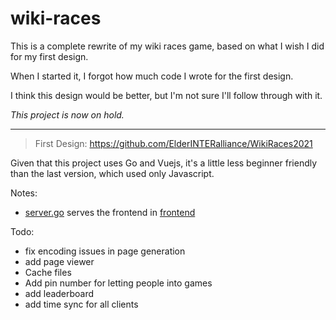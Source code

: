 # wiki-races

This is a complete rewrite of my wiki races game, based on what
I wish I did for my first design.

When I started it, I forgot how much code I wrote for the first design.

I think this design would be better, but I'm not sure I'll follow through with it.

*This project is now on hold.*

-------------

> First Design: <https://github.com/ElderINTERalliance/WikiRaces2021>

Given that this project uses Go and Vuejs, it's a little less
beginner friendly than the last version, which used only Javascript.

Notes:

- [server.go](main/server.go) serves the frontend in [frontend](frontend)

Todo:

- fix encoding issues in page generation
- add page viewer
- Cache files
- Add pin number for letting people into games
- add leaderboard
- add time sync for all clients
